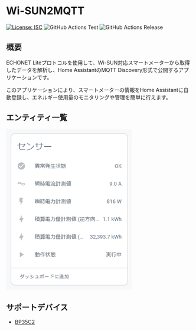 # Wi-SUN2MQTT

[![License: ISC](https://img.shields.io/github/license/nana4rider/wisun2mqtt)](LICENSE)
![GitHub Actions Test](https://github.com/nana4rider/wisun2mqtt/actions/workflows/test.yml/badge.svg)
![GitHub Actions Release](https://github.com/nana4rider/wisun2mqtt/actions/workflows/release.yml/badge.svg)

## 概要

ECHONET Liteプロトコルを使用して、Wi-SUN対応スマートメーターから取得したデータを解析し、Home AssistantのMQTT Discovery形式で公開するアプリケーションです。

このアプリケーションにより、スマートメーターの情報をHome Assistantに自動登録し、エネルギー使用量のモニタリングや管理を簡単に行えます。

## エンティティ一覧

![Home Assistant](images/homeassistant.png)

## サポートデバイス

- [BP35C2](https://www.furutaka-netsel.co.jp/maker/rohm/bp35c2)
